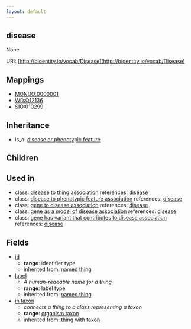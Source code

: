 ```yaml
---
layout: default
---
```


## disease


None

URI: [http://bioentity.io/vocab/Disease](http://bioentity.io/vocab/Disease)
## Mappings

 * [MONDO:0000001](http://purl.obolibrary.org/obo/MONDO_0000001)
 * [WD:Q12136](http://purl.obolibrary.org/obo/WD_Q12136)
 * [SIO:010299](http://semanticscience.org/resource/SIO_010299)

## Inheritance

 *  is_a: [disease or phenotypic feature](DiseaseOrPhenotypicFeature.html)

## Children


## Used in

 *  class: [disease to thing association](DiseaseToThingAssociation.html) references: [disease](Disease.html)
 *  class: [disease to phenotypic feature association](DiseaseToPhenotypicFeatureAssociation.html) references: [disease](Disease.html)
 *  class: [gene to disease association](GeneToDiseaseAssociation.html) references: [disease](Disease.html)
 *  class: [gene as a model of disease association](GeneAsAModelOfDiseaseAssociation.html) references: [disease](Disease.html)
 *  class: [gene has variant that contributes to disease association](GeneHasVariantThatContributesToDiseaseAssociation.html) references: [disease](Disease.html)

## Fields

 * [id](id.html)
    * __range__: identifier type
    * inherited from: [named thing](NamedThing.html)
 * [label](label.html)
    * _A human-readable name for a thing_
    * __range__: label type
    * inherited from: [named thing](NamedThing.html)
 * [in taxon](in_taxon.html)
    * _connects a thing to a class representing a taxon_
    * __range__: [organism taxon](OrganismTaxon.html)
    * inherited from: [thing with taxon](ThingWithTaxon.html)
